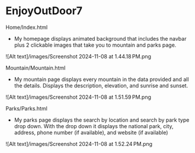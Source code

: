 # EnjoyOutDoor7

 Home/Index.html
- My homepage displays animated background that includes the navbar plus 2 clickable images that take you to mountain and parks page.

![Alt text]/images/Screenshot 2024-11-08 at 1.44.18 PM.png







 Mountain/Mountain.html
- My mountain page displays every mountain in the data provided and all the details. Displays the description, elevation, and sunrise and sunset.

![Alt text]/images/Screenshot 2024-11-08 at 1.51.59 PM.png






 Parks/Parks.html
- My parks page displays the search by location and search by park type drop down. With the drop down it displays the national park, city, address, phone number (if available), and website (if available)

![Alt text]/images/Screenshot 2024-11-08 at 1.52.24 PM.png



